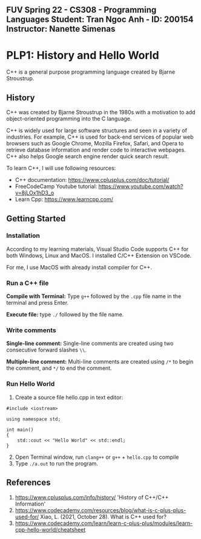FUV Spring 22 - CS308 - Programming Languages
Student: Tran Ngoc Anh - ID: 200154
Instructor: Nanette Simenas 
---- 

# PLP1: History and Hello World
C++ is a general purpose programming language created by Bjarne Stroustrup.

## History ## 
C++ was created by Bjarne Stroustrup in the 1980s with a motivation to add object-oriented programming into the C language. 

C++ is widely used for large software structures and seen in a variety of industries. For example, C++ is used for back-end services of popular web browsers such as  Google Chrome, Mozilla Firefox, Safari, and Opera to retrieve database information and render code to interactive webpages. C++ also helps Google search engine render quick search result. 

To learn C++, I will use following resources: 

- C++ documentation: https://www.cplusplus.com/doc/tutorial/ 
- FreeCodeCamp Youtube tutorial: https://www.youtube.com/watch?v=8jLOx1hD3_o 
- Learn Cpp: https://www.learncpp.com/ 
 

## Getting Started ## 

### Installation ###

According to my learning materials, Visual Studio Code supports C++ for both Windows, Linux and MacOS. I installed C/C++ Extension on VSCode. 

For me, I use MacOS with already install compiler for C++.  

### Run a C++ file ###

**Compile with Terminal:** Type `g++` followed by the `.cpp` file name in the terminal and press Enter. 

**Execute file:** type `./` followed by the file name. 

### Write comments ###

**Single-line comment:** Single-line comments are created using two consecutive forward slashes `\\`.

**Multiple-line comment:** Multi-line comments are created using `/*` to begin the comment, and `*/` to end the comment.

### Run Hello World ###

1. Create a source file hello.cpp in text editor:

```
#include <iostream>

using namespace std;

int main()
{
    std::cout << "Hello World" << std::endl;
}
```
2. Open Terminal window, run `clang++` or `g++` + `hello.cpp` to compile
3. Type `./a.out` to run the program.

## References ##
1. https://www.cplusplus.com/info/history/ 'History of C++/C++ Information'
2. https://www.codecademy.com/resources/blog/what-is-c-plus-plus-used-for/ Xiao, L. (2021, October 28). What is C++ used for?
3. https://www.codecademy.com/learn/learn-c-plus-plus/modules/learn-cpp-hello-world/cheatsheet
